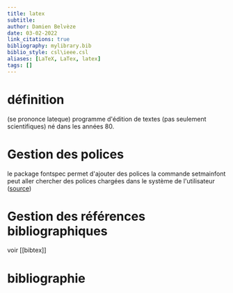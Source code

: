 ```yaml
---
title: latex
subtitle:
author: Damien Belvèze
date: 03-02-2022
link_citations: true
bibliography: mylibrary.bib
biblio_style: csl\ieee.csl
aliases: [LaTeX, LaTex, latex]
tags: []
---
```


# définition

(se prononce lateque)
programme d'édition de textes (pas seulement scientifiques) né dans les années 80. 

# Gestion des polices
le package fontspec permet d'ajouter des polices
la commande setmainfont peut aller chercher des polices chargées dans le système de l'utilisateur ([source](https://twitter.com/LaurentDietric2/status/1489141309961080832))

# Gestion des références bibliographiques

voir [[bibtex]]



# bibliographie

